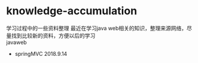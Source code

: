# knowledge-accumulation
学习过程中的一些资料整理 
最近在学习java web相关的知识，整理来源网络，尽量找到比较新的资料，方便以后的学习   
javaweb
- springMVC 2018.9.14
